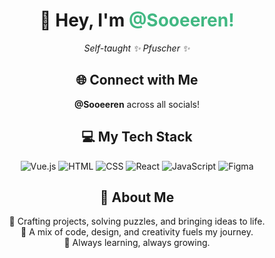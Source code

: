 <!--
**Sooeeren/sooeeren** is a ✨ _special_ ✨ repository because its `README.md` (this file) appears on your GitHub profile.

Here are some ideas to get you started:

- 🔭 I’m currently working on ...
- 🌱 I’m currently learning ...
- 👯 I’m looking to collaborate on ...
- 🤔 I’m looking for help with ...
- 💬 Ask me about ...
- 📫 How to reach me: ...
- 😄 Pronouns: ...
- ⚡ Fun fact: ...
-->

<!--
<div align="center" style="margin-bottom: 25px">
<h5>It's me, @sooeeren!<em><br>a Self-taught Frontend developer</br>
</em></h5>

<p align="center">
  <a href="https://github.com/sooeeren?tab=repositories&sort=stargazers">
    <img alt="total stars" title="Total stars on GitHub" src="https://custom-icon-badges.herokuapp.com/badge/dynamic/json?logo=star&host=formatted-dynamic-badges.herokuapp.com&formatter=metric&style=for-the-badge&color=55960c&labelColor=488207&label=stars&query=%24.stars&url=https%3A%2F%2Fapi.github-star-counter.workers.dev%2Fuser%sooeeren"/></a>
  <a href="https://github.com/sooeeren?tab=followers">
    <img alt="followers" title="Follow me on Github" src="https://custom-icon-badges.herokuapp.com/github/followers/sooeeren?color=236ad3&labelColor=1155ba&style=for-the-badge&logo=person-add&label=Follow&logoColor=white"/></a>
  <a href="https://github.com/sooeeren/Simple-View-Counter">
    <img alt="views" title="GitHub profile views" src="https://komarev.com/ghpvc/?username=sooeeren&style=for-the-badge&color=lightgrey"/></a>
</p>

<code><img height="50" src="https://raw.githubusercontent.com/github/explore/80688e429a7d4ef2fca1e82350fe8e3517d3494d/topics/javascript/javascript.png"></code>
<code><img height="50" src="https://raw.githubusercontent.com/github/explore/80688e429a7d4ef2fca1e82350fe8e3517d3494d/topics/vue/vue.png"></code>
<code><img height="30" src="https://raw.githubusercontent.com/github/explore/80688e429a7d4ef2fca1e82350fe8e3517d3494d/topics/html/html.png"></code>
<code><img height="30" src="https://raw.githubusercontent.com/github/explore/80688e429a7d4ef2fca1e82350fe8e3517d3494d/topics/css/css.png"></code>
<code><img height="30" src="https://icon-library.com/images/jquery-icon-png/jquery-icon-png-7.jpg"></code>
</div>

-->
<!--
<div align="center" style="margin-bottom: 25px">
<h5>It's me, @sooeeren!<em><br>a Self-taught ✨ Pfuscher ✨</br>
</em></h5>

## 🌍 Socials

@Sooeeren

## 💻Tech Stack

![Vue](https://img.shields.io/badge/vuejs-%23323330.svg?style=for-the-badge&logo=vuejs&logoColor=%23F7DF1E)
![Html](https://img.shields.io/badge/Html-%23323330.svg?style=for-the-badge&logo=Html&logoColor=%23F7DF1E)
![Vue](https://img.shields.io/badge/css-%23323330.svg?style=for-the-badge&logo=css&logoColor=%23F7DF1E)
![React](https://img.shields.io/badge/React-%23323330.svg?style=for-the-badge&logo=React&logoColor=%23F7DF1E)
![JavaScript](https://img.shields.io/badge/javascript-%23323330.svg?style=for-the-badge&logo=javascript&logoColor=%23F7DF1E)

![Figma](https://img.shields.io/badge/Figma-%23323330?style=for-the-badge&logo=Figma&logoColor=white)

## 📂 About Me
-->
<div align="center" style="margin-bottom: 25px;">
  <h1>👋 Hey, I'm <span style="color: #42b883;">@Sooeeren!</span></h1>
  <p><em>Self-taught ✨ Pfuscher ✨</em></p>
</div>

<div align="center">
  <h2>🌐 Connect with Me</h2>
  <p><strong>@Sooeeren</strong> across all socials!</p>
</div>

<div align="center">
  <h2>💻 My Tech Stack</h2>
  <p>
    <img src="https://img.shields.io/badge/Vue.js-%23323330?style=for-the-badge&logo=vue.js&logoColor=%42b883" alt="Vue.js" />
    <img src="https://img.shields.io/badge/HTML-%23323330?style=for-the-badge&logo=html5&logoColor=orange" alt="HTML" />
    <img src="https://img.shields.io/badge/CSS-%23323330?style=for-the-badge&logo=css3&logoColor=blue" alt="CSS" />
    <img src="https://img.shields.io/badge/React-%23323330?style=for-the-badge&logo=react&logoColor=%2361DAFB" alt="React" />
    <img src="https://img.shields.io/badge/JavaScript-%23323330?style=for-the-badge&logo=javascript&logoColor=%23F7DF1E" alt="JavaScript" />
    <img src="https://img.shields.io/badge/Figma-%23323330?style=for-the-badge&logo=figma&logoColor=white" alt="Figma" />
  </p>
</div>

<div align="center">
  <h2>📖 About Me</h2>
  <p>
    🔧 Crafting projects, solving puzzles, and bringing ideas to life. <br>
    🎨 A mix of code, design, and creativity fuels my journey. <br>
    🌱 Always learning, always growing.
  </p>
</div>
